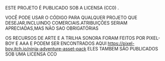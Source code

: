 ESTE PROJETO É PUBLICADO SOB A LICENSA (CC0) . 

VOCÊ PODE USAR O CÓDIGO PARA QUALQUER PROJETO QUE DESEJAR,INCLUINDO COMERCIAIS.ATRIBUIÇÕES SERIAM APRECIADAS,MAS NÃO SAO OBRIGATÓRIAS

 
OS RECURSOS DE ARTE E A TRILHA SONORA FORAM FEITOS POR PIXEL-BOY E AAA E PODEM SER ENCONTRADOS AQUI https://pixel-boy.itch.io/ninja-adventure-asset-pack ELES TAMBEM SÃO PUBLICADOS SOB UMA LICENSA CCO

